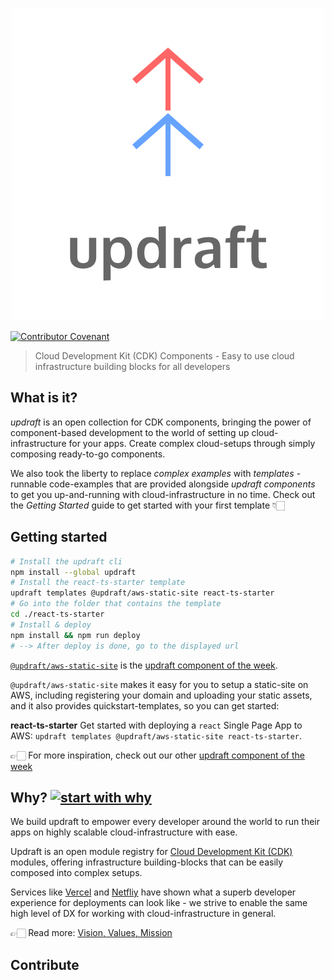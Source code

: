 <p align="center">
  <img src="https://raw.githubusercontent.com/aGuyNamedJonas/updraft/master/design/updraft-logo-text-color.svg" alt="Sublime's custom image"/>
</p>

[![Contributor Covenant](https://img.shields.io/badge/Contributor%20Covenant-v2.0%20adopted-ff69b4.svg)](CODE_OF_CONDUCT.md)

> Cloud Development Kit (CDK) Components - Easy to use cloud infrastructure building blocks for all developers

## What is it?
*updraft* is an open collection for CDK components, bringing the power of component-based development to the world of setting up cloud-infrastructure for your apps. Create complex cloud-setups through simply composing ready-to-go components.  

We also took the liberty to replace *complex examples* with *templates* - runnable code-examples that are provided alongside *updraft components* to get you up-and-running with cloud-infrastructure in no time. Check out the *Getting Started* guide to get started with your first template 👇🏻

## Getting started
```bash
# Install the updraft cli
npm install --global updraft
# Install the react-ts-starter template
updraft templates @updraft/aws-static-site react-ts-starter
# Go into the folder that contains the template
cd ./react-ts-starter
# Install & deploy
npm install && npm run deploy
# --> After deploy is done, go to the displayed url
```

[`@updraft/aws-static-site`](https://www.npmjs.com/package/@updraft/aws-static-site) is the [updraft component of the week](/docs/ComponentOfTheWeek.md).

`@updraft/aws-static-site` makes it easy for you to setup a static-site on AWS, including registering your domain and uploading your static assets, and it also provides quickstart-templates, so you can get started:

**react-ts-starter** Get started with deploying a `react` Single Page App to AWS: `updraft templates @updraft/aws-static-site react-ts-starter`.

👉🏻 For more inspiration, check out our other [updraft component of the week](/docs/ComponentOfTheWeek.md)

## Why? [![start with why](https://img.shields.io/badge/start%20with-why%3F-brightgreen.svg?style=flat)](http://www.ted.com/talks/simon_sinek_how_great_leaders_inspire_action)

We build updraft to empower every developer around the world to run their apps on highly scalable cloud-infrastructure with ease.

Updraft is an open module registry for [Cloud Development Kit (CDK)](https://github.com/aws/aws-cdk) modules, offering infrastructure building-blocks that can be easily composed into complex setups.

Services like [Vercel](https://vercel.com/dashboard) and [Netfliy](https://www.netlify.com/) have shown what a superb developer experience for deployments can look like - we strive to enable the same high level of DX for working with cloud-infrastructure in general.

👉🏻 Read more: [Vision, Values, Mission](/docs/VisionValuesMission.md)

## Contribute
